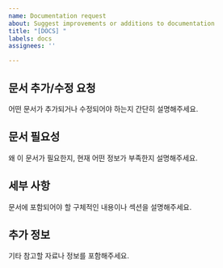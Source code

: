 ```yaml
---
name: Documentation request
about: Suggest improvements or additions to documentation
title: "[DOCS] "
labels: docs
assignees: ''

---
```


## 문서 추가/수정 요청
어떤 문서가 추가되거나 수정되어야 하는지 간단히 설명해주세요.

## 문서 필요성
왜 이 문서가 필요한지, 현재 어떤 정보가 부족한지 설명해주세요.

## 세부 사항
문서에 포함되어야 할 구체적인 내용이나 섹션을 설명해주세요.

## 추가 정보
기타 참고할 자료나 정보를 포함해주세요.
